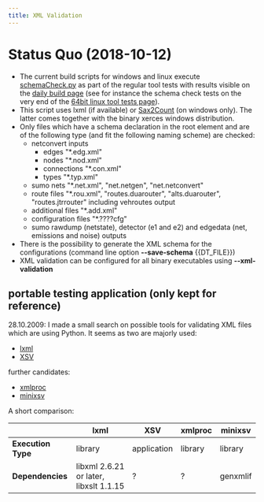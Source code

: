 ```yaml
---
title: XML Validation
---
```


# Status Quo (2018-10-12)

- The current build scripts for windows and linux execute
[schemaCheck.py]({{Source}}tools/build_config/schemaCheck.py)
as part of the regular tool tests with results visible on the [daily
build page](https://sumo.dlr.de/daily/) (see for instance the schema
check tests on the very end of the [64bit linux tool tests
page](https://sumo.dlr.de/daily/gcc4_64report/tools/test_default.html)).
- This script uses
lxml (if
available) or
[Sax2Count](https://xerces.apache.org/xerces-c/sax2count-3.html) (on
windows only). The latter comes together with the binary xerces
windows distribution.
- Only files which have a schema declaration in the root element and
are of the following type (and fit the following naming scheme) are
checked:
  - netconvert inputs
    - edges "\*.edg.xml"
    - nodes "\*.nod.xml"
    - connections "\*.con.xml"
    - types "\*.typ.xml"
  - sumo nets "\*.net.xml", "net.netgen", "net.netconvert"
  - route files "\*.rou.xml", "routes.duarouter", "alts.duarouter",
    "routes.jtrrouter" including vehroutes output
  - additional files "\*.add.xml"
  - configuration files "\*.????cfg"
  - sumo rawdump (netstate), detector (e1 and e2) and edgedata (net,
    emissions and noise) outputs
- There is the possibility to generate the XML schema for the
configurations (command line option **--save-schema** {{DT_FILE}})
- XML validation can be configured for all binary executables using **--xml-validation**

## portable testing application (only kept for reference)

28.10.2009: I made a small search on possible tools for validating XML
files which are using Python. It seems as two are majorly used:

- [lxml](https://lxml.de/validation.html)
- [XSV](https://www.ltg.ed.ac.uk/~ht/xsv-status.html)

further candidates:

- [xmlproc](https://www.garshol.priv.no/download/software/xmlproc/)
- [minixsv](https://pypi.org/project/minixsv/)

A short comparison:

|                    | lxml                                   | XSV         | xmlproc | minixsv  |
| ------------------ | -------------------------------------- | ----------- | ------- | -------- |
| **Execution Type** | library                                | application | library | library  |
| **Dependencies**   | libxml 2.6.21 or later, libxslt 1.1.15 | ?           | ?       | genxmlif |
